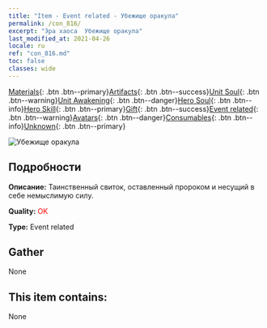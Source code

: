 ```yaml
---
title: "Item - Event related - Убежище оракула"
permalink: /con_816/
excerpt: "Эра хаоса  Убежище оракула"
last_modified_at: 2021-04-26
locale: ru
ref: "con_816.md"
toc: false
classes: wide
---
```

 [Materials](/ItemsRU/){: .btn .btn--primary}[Artifacts](/ItemsRU/Artifacts/){: .btn .btn--success}[Unit Soul](/ItemsRU/UnitSoul/){: .btn .btn--warning}[Unit Awakening](/ItemsRU/UnitAwakening/){: .btn .btn--danger}[Hero Soul](/ItemsRU/HeroSoul/){: .btn .btn--info}[Hero Skill](/ItemsRU/HeroSkill/){: .btn .btn--primary}[Gift](/ItemsRU/Gift/){: .btn .btn--success}[Event related](/ItemsRU/Events/){: .btn .btn--warning}[Avatars](/ItemsRU/Avatars/){: .btn .btn--danger}[Consumables](/ItemsRU/Consumables/){: .btn .btn--info}[Unknown](/ItemsRU/Unknown/){: .btn .btn--primary}

 ![Убежище оракула](/images/t/i_3074.png)

## Подробности
 **Описание:** Таинственный свиток, оставленный пророком и несущий в себе немыслимую силу.

 **Quality:** <span style="color: #FF0000">OK</span>

 **Type:** Event related

## Gather

  None

## This item contains:

  None

